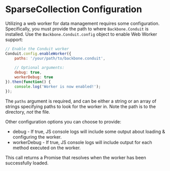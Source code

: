 # SparseCollection Configuration
Utilizing a web worker for data management requires some configuration.  Specifically, you must provide the path
to where `Backbone.Conduit` is installed.  Use the `Backbone.Conduit.config` object to enable Web Worker support:

```javascript
// Enable the Conduit worker
Conduit.config.enableWorker({
    paths: '/your/path/to/backbone.conduit',
    
    // Optional arguments:
    debug: true,
    workerDebug: true
}).then(function() {
    console.log('Worker is now enabled!');
});
```

The `paths` argument is required, and can be either a string or an array of strings specifying paths to look for the worker in.
Note the path is to the directory, *not* the file.

Other configuration options you can choose to provide:

* debug - If true, JS console logs will include some output about loading & configuring the worker.
* workerDebug - If true, JS console logs will include output for each method executed on the worker.

This call returns a Promise that resolves when the worker has been successfully loaded.
